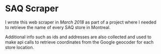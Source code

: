 # SAQ Scraper

I wrote this web scraper in *March 2018* as part of a project where I needed to retrieve the name of every SAQ store in Montreal.

Additional info such as ids and addresses are also collected and used to make api calls to retrieve coordinates from the Google geocoder for each store location.

